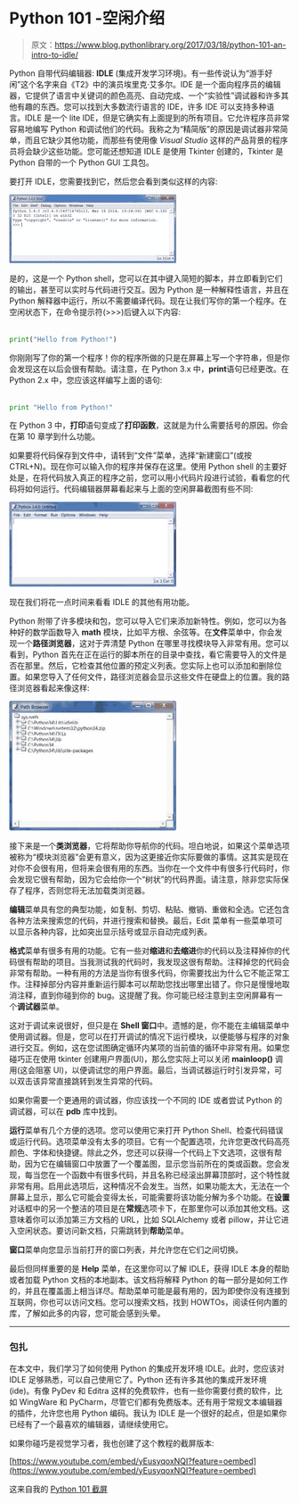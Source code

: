 # Python 101 -空闲介绍

> 原文：<https://www.blog.pythonlibrary.org/2017/03/18/python-101-an-intro-to-idle/>

Python 自带代码编辑器: **IDLE** (集成开发学习环境)。有一些传说认为“游手好闲”这个名字来自《T2》中的演员埃里克·艾多尔。IDE 是一个面向程序员的编辑器，它提供了语言中关键词的颜色高亮、自动完成、一个“实验性”调试器和许多其他有趣的东西。您可以找到大多数流行语言的 IDE，许多 IDE 可以支持多种语言。IDLE 是一个 lite IDE，但是它确实有上面提到的所有项目。它允许程序员非常容易地编写 Python 和调试他们的代码。我称之为“精简版”的原因是调试器非常简单，而且它缺少其他功能，而那些有使用像 *Visual Studio* 这样的产品背景的程序员将会缺少这些功能。您可能还想知道 IDLE 是使用 Tkinter 创建的，Tkinter 是 Python 自带的一个 Python GUI 工具包。

要打开 IDLE，您需要找到它，然后您会看到类似这样的内容:

![](img/ad544194fcec474ee4bc3c41f2f63a96.png)

是的，这是一个 Python shell，您可以在其中键入简短的脚本，并立即看到它们的输出，甚至可以实时与代码进行交互。因为 Python 是一种解释性语言，并且在 Python 解释器中运行，所以不需要编译代码。现在让我们写你的第一个程序。在空闲状态下，在命令提示符(>>>)后键入以下内容:

```py

print("Hello from Python!")

```

你刚刚写了你的第一个程序！你的程序所做的只是在屏幕上写一个字符串，但是你会发现这在以后会很有帮助。请注意，在 Python 3.x 中，**print**语句已经更改。在 Python 2.x 中，您应该这样编写上面的语句:

```py

print "Hello from Python!"

```

在 Python 3 中，**打印**语句变成了**打印函数**，这就是为什么需要括号的原因。你会在第 10 章学到什么功能。

如果要将代码保存到文件中，请转到“文件”菜单，选择“新建窗口”(或按 CTRL+N)。现在你可以输入你的程序并保存在这里。使用 Python shell 的主要好处是，在将代码放入真正的程序之前，您可以用小代码片段进行试验，看看您的代码将如何运行。代码编辑器屏幕看起来与上面的空闲屏幕截图有些不同:

![](img/80f5e38960fe99027c88c3b23f9e5061.png)

现在我们将花一点时间来看看 IDLE 的其他有用功能。

Python 附带了许多模块和包，您可以导入它们来添加新特性。例如，您可以为各种好的数学函数导入 **math** 模块，比如平方根、余弦等。在**文件**菜单中，你会发现一个**路径浏览器**，这对于弄清楚 Python 在哪里寻找模块导入非常有用。您可以看到，Python 首先在正在运行的脚本所在的目录中查找，看它需要导入的文件是否在那里。然后，它检查其他位置的预定义列表。您实际上也可以添加和删除位置。如果您导入了任何文件，路径浏览器会显示这些文件在硬盘上的位置。我的路径浏览器看起来像这样:

![](img/d2dc81d3f9aaa9094d52b88b8d6d205a.png)

接下来是一个**类浏览器**，它将帮助你导航你的代码。坦白地说，如果这个菜单选项被称为“模块浏览器”会更有意义，因为这更接近你实际要做的事情。这其实是现在对你不会很有用，但将来会很有用的东西。当你在一个文件中有很多行代码时，你会发现它很有帮助，因为它会给你一个“树状”的代码界面。请注意，除非您实际保存了程序，否则您将无法加载类浏览器。

**编辑**菜单具有您的典型功能，如复制、剪切、粘贴、撤销、重做和全选。它还包含各种方法来搜索您的代码，并进行搜索和替换。最后，Edit 菜单有一些菜单项可以显示各种内容，比如突出显示括号或显示自动完成列表。

**格式**菜单有很多有用的功能。它有一些对**缩进**和**去缩进**你的代码以及注释掉你的代码很有帮助的项目。当我测试我的代码时，我发现这很有帮助。注释掉您的代码会非常有帮助。一种有用的方法是当你有很多代码，你需要找出为什么它不能正常工作。注释掉部分内容并重新运行脚本可以帮助您找出哪里出错了。你只是慢慢地取消注释，直到你碰到你的 bug。这提醒了我。你可能已经注意到主空闲屏幕有一个**调试器**菜单。

这对于调试来说很好，但只是在 **Shell 窗口**中。遗憾的是，你不能在主编辑菜单中使用调试器。但是，您可以在打开调试的情况下运行模块，以便能够与程序的对象进行交互。例如，这在您试图确定循环内某项的当前值的循环中非常有用。如果您碰巧正在使用 tkinter 创建用户界面(UI)，那么您实际上可以关闭 **mainloop()** 调用(这会阻塞 UI)，以便调试您的用户界面。最后，当调试器运行时引发异常，可以双击该异常直接跳转到发生异常的代码。

如果你需要一个更通用的调试器，你应该找一个不同的 IDE 或者尝试 Python 的调试器，可以在 **pdb** 库中找到。

**运行**菜单有几个方便的选项。您可以使用它来打开 Python Shell、检查代码错误或运行代码。选项菜单没有太多的项目。它有一个配置选项，允许您更改代码高亮颜色、字体和快捷键。除此之外，您还可以获得一个代码上下文选项，这很有帮助，因为它在编辑窗口中放置了一个覆盖图，显示您当前所在的类或函数。您会发现，每当您在一个函数中有很多代码，并且名称已经滚出屏幕顶部时，这个特性就非常有用。启用此选项后，这种情况不会发生。当然，如果功能太大，无法在一个屏幕上显示，那么它可能会变得太长，可能需要将该功能分解为多个功能。在**设置**对话框中的另一个整洁的项目是在**常规**选项卡下，在那里你可以添加其他文档。这意味着你可以添加第三方文档的 URL，比如 SQLAlchemy 或者 pillow，并让它进入空闲状态。要访问新文档，只需跳转到**帮助**菜单。

**窗口**菜单向您显示当前打开的窗口列表，并允许您在它们之间切换。

最后但同样重要的是 **Help** 菜单，在这里你可以了解 IDLE，获得 IDLE 本身的帮助或者加载 Python 文档的本地副本。该文档将解释 Python 的每一部分是如何工作的，并且在覆盖面上相当详尽。帮助菜单可能是最有用的，因为即使你没有连接到互联网，你也可以访问文档。您可以搜索文档，找到 HOWTOs，阅读任何内置的库，了解如此多的内容，您可能会感到头晕。

* * *

### 包扎

在本文中，我们学习了如何使用 Python 的集成开发环境 IDLE。此时，您应该对 IDLE 足够熟悉，可以自己使用它了。Python 还有许多其他的集成开发环境(ide)。有像 PyDev 和 Editra 这样的免费软件，也有一些你需要付费的软件，比如 WingWare 和 PyCharm，尽管它们都有免费版本。还有用于常规文本编辑器的插件，允许您也用 Python 编码。我认为 IDLE 是一个很好的起点，但是如果你已经有了一个最喜欢的编辑器，请继续使用它。

如果你碰巧是视觉学习者，我也创建了这个教程的截屏版本:

[https://www.youtube.com/embed/yEusyqoxNQI?feature=oembed](https://www.youtube.com/embed/yEusyqoxNQI?feature=oembed)

这来自我的 [Python 101 截屏](https://gum.co/kaKNo)